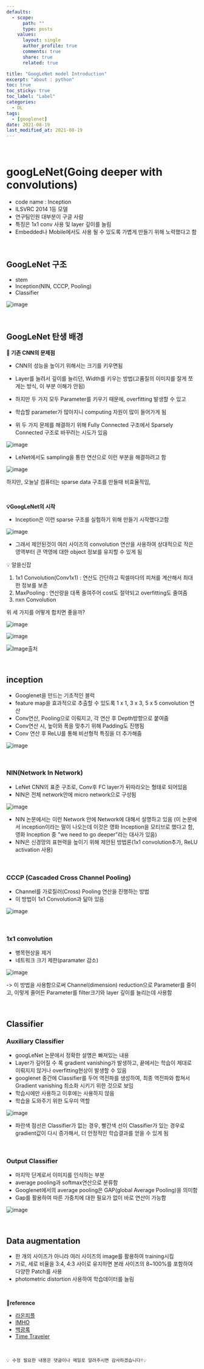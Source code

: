 ```yaml
---
defaults:
  - scope:
      path: ""
      type: posts
    values:
      layout: single
      author_profile: true
      comments: true
      share: true
      related: true

title: "GoogLeNet model Introduction"
excerpt: "about : python"
toc: true
toc_sticky: true
toc_label: "Label"
categories:
  - DL
tags:
  - [googlenet]
date: 2021-08-19
last_modified_at: 2021-08-19
---
```


<br>

# googLeNet(Going deeper with convolutions)

- code name : Inception
- ILSVRC 2014 1등 모델
- 연구팀인원 대부분이 구글 사람
- 특징은 1x1 conv 사용 및 layer 깊이를 늘림
- Embedded나 Mobile에서도 사용 될 수 있도록 가볍게 만들기 위해 노력했다고 함


<br>

## GoogLeNet 구조

- stem
- Inception(NIN, CCCP, Pooling)
- Classifier

![image](https://user-images.githubusercontent.com/77658029/130167521-4e5288e0-edc0-4190-8f9a-540cbeec5c33.png)


<br>

## GoogLeNet 탄생 배경

**🚨 기존 CNN의 문제점**

- CNN의 성능을 높이기 위해서는 크기를 키우면됨
- Layer를 늘려서 깊이를 늘리던, Width를 키우는 방법(고품질의 이미지를 잘게 쪼게는 방식, 이 부분 이해가 안됨)
- 하지만 두 가지 모두 Parameter를 키우기 때문에, overfitting 발생할 수 있고
- 학습할 parameter가 많아지니 computing 자원이 많이 들어가게 됨

- 위 두 가지 문제를 해결하기 위해 Fully Connected 구조에서 Sparsely Connected 구조로 바꾸려는 시도가 있음

![image](https://user-images.githubusercontent.com/77658029/130173370-ece0a692-45d7-48e0-8382-301e58494b4b.png)

- LeNet에서도 sampling을 통한 연산으로 이런 부분을 해결하려고 함

![image](https://user-images.githubusercontent.com/77658029/130173435-f4d55202-5123-4a5f-bfc7-f6f19e771b4e.png)

하지만, 오늘날 컴퓨터는 sparse data 구조를 만들때 비효율적임, 

<br>

**💡GoogLeNet의 시작**

- Inception은 이런 sparse 구조를 실험하기 위해 만들기 시작했다고함

![image](https://user-images.githubusercontent.com/77658029/130173746-a12c6ecf-1b41-4c0a-b72f-fede17cb83d8.png)

- 그래서 제안된것이 여러 사이즈의 convolution 연산을 사용하여 상대적으로 작은 영역부터 큰 역영에 대한 object 정보를 유지할 수 있게 됨


💡 알쓸신잡

1. 1x1 Convolution(Conv1x1) : 연산도 간단하고 픽셀마다의 피쳐를 계산해서 최대한 정보를 보존
2. MaxPooling : 연산량을 대폭 줄여주어 cost도 절약되고 overfitting도 줄여줌 
3. nxn Convolution

위 세 가지를 어떻게 합치면 좋을까?

![image](https://user-images.githubusercontent.com/77658029/130168355-6c0523b8-6a70-491a-85c9-a7f4d6f36c58.png)

![image](https://user-images.githubusercontent.com/77658029/130168450-7f9f4b94-a259-4802-9af5-7af6aae248f6.png)

![Image출처](https://memegenerator.net/instance/81736096/leo-deeper-we-need-to-go-deeper-deeperer)


<br>

## inception

- Googlenet을 만드는 기초적인 블럭
- feature map을 효과적으로 추출할 수 있도록 1 x 1, 3 x 3, 5 x 5 convolution 연산
- Conv연산, Pooling으로 이뤄지고, 각 연산 후 Depth방향으로 붙여줌
- Conv연산 시, 높이와 폭을 맞추기 위해 Padding도 진행됨
- Conv 연산 후 ReLU를 통해 비선형적 특징을 더 추가해줌

![image](https://user-images.githubusercontent.com/77658029/130168071-08076b41-c4fe-4ae1-a89d-db657448fa47.png)

<br>

### NIN(Network In Network)

- LeNet CNN의 표준 구조로, Conv후 FC layer가 뒤따라오는 형태로 되어있음
- NIN은 전체 network안에 micro network으로 구성됨

![image](https://user-images.githubusercontent.com/77658029/130164528-b76c6ea5-09ca-437d-96e7-e82c43ae0400.png)

- NIN 논문에서는 이런 Network 안에 Network에 대해서 설명하고 있음
(이 논문에서 inception이라는 말이 나오는데 이것은 영화 Inception을 모티브로 했다고 함, 
영화 Inception 중 "we need to go deeper"라는 대사가 있음)
- NIN은 신경망의 표현력을 높이기 위해 제안된 방법론(1x1 convolution추가, ReLU activation 사용)

<br>

### CCCP (Cascaded Cross Channel Pooling)

- Channel를 가로질러(Cross) Pooling 연산을 진행하는 방법
- 이 방법이 1x1 Convolution과 닮아 있음

![image](https://user-images.githubusercontent.com/77658029/130166024-ad359fb7-5c6b-445d-bbd1-a987aba340be.png)

<br>


### 1x1 convolution 

- 병목현상을 제거
- 네트워크 크기 제한(paramater 감소)

![image](https://user-images.githubusercontent.com/77658029/130165079-af290cef-41ef-40e1-ac27-a25704c65cba.png)

-> 이 방법을 사용함으로써 Channel(dimension) reduction으로 Parameter를 줄이고, 이렇게 줄어든 Parameter를 filter크기와 layer 깊이를 늘리는데 사용함


<br>

## Classifier

### Auxiliary Classifier

- googLeNet 논문에서 정확한 설명은 빠져있는 내용
- Layer가 깊어질 수 록 gradient vanishing가 발생하고, 끝에서는 학습이 제대로 이뤄지지 않거나 overfitting현상이 발생할 수 있음
- googlenet 중간에 Classifier를 두어 역전파를 생성하여, 최종 역전파와 합쳐서 Gradient vanishing 최소화 시키기 위한 것으로 보임
- 학습시에만 사용하고 이후에는 사용하지 않음
- 학습을 도와주기 위한 도우미 역할

![image](https://user-images.githubusercontent.com/77658029/130165624-86ff2c33-c129-4d97-8dae-fd99c0d64eb5.png)

- 파란색 점선은 Classifier가 없는 경우, 빨간색 선이 Classifier가 있는 경우로 gradient값이 다시 증가해서, 더 안정적인 학습결과를 얻을 수 있게 됨

<br>

### Output Classifier

- 마지막 단계로서 이미지를 인식하는 부분
- average pooling과 softmax연산으로 분류함
- Googlenet에서의 average pooling은 GAP(global Average Pooling)을 의미함
- Gap를 활용하여 따른 가중치에 대한 필요가 없이 바로 연산이 가능함

![image](https://user-images.githubusercontent.com/77658029/130174259-f1390cbe-da8d-4a23-8c59-1eab74014ac2.png)


<br>

## Data augmentation

- 한 개의 사이즈가 아니라 여러 사이즈의 image를 활용하여 training시킴
- 가로, 세로 비율을 3:4, 4:3 사이로 유지하면 본래 사이즈의 8~100%를 포함하여 다양한 Patch를 사용
- photometric distortion 사용하여 학습데이터를 늘림

<br>

**📌reference**

- [라온피플](https://m.blog.naver.com/laonple/220710707354)
- [IMHO](https://hskang9.github.io/various_cnn/2017/11/24/inception/)
- [백광록](https://phil-baek.tistory.com/entry/3-GoogLeNet-Going-deeper-with-convolutions-%EB%85%BC%EB%AC%B8-%EB%A6%AC%EB%B7%B0#recentComments)
- [Time Traveler](https://89douner.tistory.com/62?category=873854)

<br>

```
💡 수정 필요한 내용은 댓글이나 메일로 알려주시면 감사하겠습니다!💡 
```

